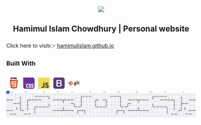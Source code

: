 <div align="center">
  <img height="150" src="https://media.giphy.com/media/M9gbBd9nbDrOTu1Mqx/giphy.gif"  />
</div>

###

<h2 align="center">Hamimul Islam Chowdhury | Personal website</h2>

###

Click here to visit👉  [hamimulislam.github.io](https://hamimulislam.github.io)

###

<h3 align="left">Built With</h3>

###

<img src="https://raw.githubusercontent.com/github/explore/80688e429a7d4ef2fca1e82350fe8e3517d3494d/topics/html/html.png" alt="HTML" align="left" height="30px" style="padding: 5px;">
<img src="https://raw.githubusercontent.com/github/explore/80688e429a7d4ef2fca1e82350fe8e3517d3494d/topics/css/css.png" alt="CSS" align="left" height="30px" style="padding: 5px;">
<img src="https://raw.githubusercontent.com/github/explore/80688e429a7d4ef2fca1e82350fe8e3517d3494d/topics/javascript/javascript.png" alt="JavaScript" align="left" height="30px" style="padding: 5px;">
<img src="https://raw.githubusercontent.com/github/explore/80688e429a7d4ef2fca1e82350fe8e3517d3494d/topics/bootstrap/bootstrap.png" alt="Bootstrap" align="left" height="30px" style="padding: 5px;">
<img src="https://raw.githubusercontent.com/github/explore/80688e429a7d4ef2fca1e82350fe8e3517d3494d/topics/git/git.png" alt="Git" align="left" height="30px" style="padding: 5px;">
<br/>

###

<picture>
  <source media="(prefers-color-scheme: dark)" srcset="https://raw.githubusercontent.com/Hamimulislam/hamimulislam.github.io/output/pacman-contribution-graph-dark.svg">
  <source media="(prefers-color-scheme: light)" srcset="https://raw.githubusercontent.com/Hamimulislam/hamimulislam.github.io/output/pacman-contribution-graph.svg">
  <img alt="pacman contribution graph" src="https://raw.githubusercontent.com/Hamimulislam/hamimulislam.github.io/output/pacman-contribution-graph.svg">
</picture>

###